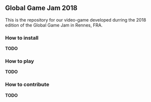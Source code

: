 ## Global Game Jam 2018

This is the repository for our video-game developed durring the 2018 edition of the Global Game Jam in Rennes, FRA.

### How to install

**TODO**

### How to play

**TODO**

### How to contribute

**TODO**
